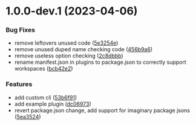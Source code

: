 # 1.0.0-dev.1 (2023-04-06)


### Bug Fixes

* remove leftovers unused code ([5e3254e](https://github.com/PalmDevs/better-aliucordrn-plugin-template/commit/5e3254e31384bc65a716bea50467b79c86f8862c))
* remove unused duped name checking code ([456b9a6](https://github.com/PalmDevs/better-aliucordrn-plugin-template/commit/456b9a6b4a168e20f675307780730e1aa509b497))
* remove useless option checking ([2c8dbbb](https://github.com/PalmDevs/better-aliucordrn-plugin-template/commit/2c8dbbb1914e3e0860f87ccc71746f7a5a0bc7a3))
* rename manifest.json in plugins to package.json to correctly support workspaces ([bcb42e2](https://github.com/PalmDevs/better-aliucordrn-plugin-template/commit/bcb42e2f1a448f2cdf73fbcb24e8fb2e25de1744))


### Features

* add custom cli ([53b6f91](https://github.com/PalmDevs/better-aliucordrn-plugin-template/commit/53b6f91757ba968c9d548cd256d7cb41971c4693))
* add example plugin ([dc06973](https://github.com/PalmDevs/better-aliucordrn-plugin-template/commit/dc069736e88062d8df98db64a2179af38c857e61))
* revert package.json change, add support for imaginary package jsons ([5ea3524](https://github.com/PalmDevs/better-aliucordrn-plugin-template/commit/5ea3524716945475f5037c13f54fa34854f17fb1))

